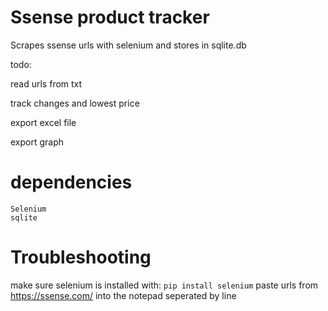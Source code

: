 # Ssense product tracker
Scrapes ssense urls with selenium and stores in sqlite.db

todo:

read urls from txt

track changes and lowest price

export excel file

export graph

# dependencies
```
Selenium
sqlite
```


# Troubleshooting
make sure selenium is installed with: ```pip install selenium```
paste urls from https://ssense.com/ into the notepad seperated by line
